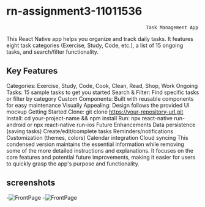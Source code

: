 # rn-assignment3-11011536

                                                       Task Management App

This React Native app helps you organize and track daily tasks. It features eight task categories (Exercise, Study, Code, etc.), a list of 15 ongoing tasks, and search/filter functionality.

## Key Features

Categories: Exercise, Study, Code, Cook, Clean, Read, Shop, Work
Ongoing Tasks: 15 sample tasks to get you started
Search & Filter: Find specific tasks or filter by category
Custom Components: Built with reusable components for easy maintenance
Visually Appealing: Design follows the provided UI mockup
Getting Started
Clone: git clone https://your-repository-url.git
Install: cd your-project-name && npm install
Run: npx react-native run-android or npx react-native run-ios
Future Enhancements
Data persistence (saving tasks)
Create/edit/complete tasks
Reminders/notifications
Customization (themes, colors)
Calendar integration
Cloud syncing
This condensed version maintains the essential information while removing some of the more detailed instructions and explanations. It focuses on the core features and potential future improvements, making it easier for users to quickly grasp the app's purpose and functionality.

## screenshots

-![FrontPage](index.jpg) -![FrontPage](home.jpg)
